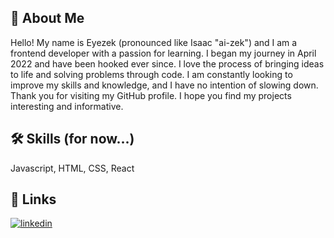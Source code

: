 
## 🚀 About Me
Hello! My name is Eyezek (pronounced like Isaac "ai-zek") and I am a frontend developer with a passion for learning. I began my journey in April 2022 and have been hooked ever since. I love the process of bringing ideas to life and solving problems through code. I am constantly looking to improve my skills and knowledge, and I have no intention of slowing down. Thank you for visiting my GitHub profile. I hope you find my projects interesting and informative.


## 🛠 Skills (for now...)
Javascript, HTML, CSS, React


## 🔗 Links
[![linkedin](https://img.shields.io/badge/linkedin-0A66C2?style=for-the-badge&logo=linkedin&logoColor=white)](https://www.linkedin.com/in/eyezek/)


